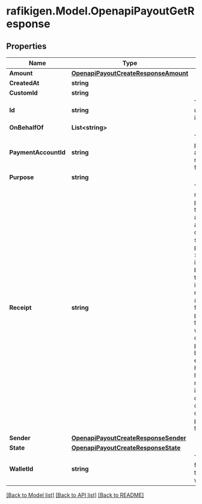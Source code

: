 # rafikigen.Model.OpenapiPayoutGetResponse

## Properties

Name | Type | Description | Notes
------------ | ------------- | ------------- | -------------
**Amount** | [**OpenapiPayoutCreateResponseAmount**](OpenapiPayoutCreateResponseAmount.md) |  | [optional] 
**CreatedAt** | **string** |  | [optional] 
**CustomId** | **string** |  | [optional] 
**Id** | **string** | The payout unique identifier | [optional] 
**OnBehalfOf** | **List&lt;string&gt;** |  | [optional] 
**PaymentAccountId** | **string** | The recipient payment account receiving funds | [optional] 
**Purpose** | **string** |  | [optional] 
**Receipt** | **string** | The reference provided by the recipient account&#39;s actual bank or telco on a successful payout.  &gt; ⚠️ &gt; It&#39;s important to be aware that this information might not be accessible for every payout. If there&#39;s no way for us to obtain it, this property will be omitted entirely. Hence, we highly recommend implementing conditional checks to confirm the presence of this property. | [optional] 
**Sender** | [**OpenapiPayoutCreateResponseSender**](OpenapiPayoutCreateResponseSender.md) |  | [optional] 
**State** | [**OpenapiPayoutCreateResponseState**](OpenapiPayoutCreateResponseState.md) |  | [optional] 
**WalletId** | **string** | The wallet ID from which the money will disburse | [optional] 

[[Back to Model list]](../README.md#documentation-for-models) [[Back to API list]](../README.md#documentation-for-api-endpoints) [[Back to README]](../README.md)

